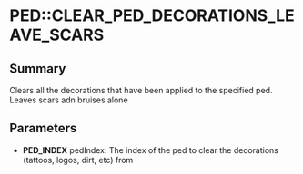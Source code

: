 # PED::CLEAR_PED_DECORATIONS_LEAVE_SCARS

## Summary
Clears all the decorations that have been applied to the specified ped. Leaves scars adn bruises alone

## Parameters
* **PED_INDEX** pedIndex: The index of the ped to clear the decorations (tattoos, logos, dirt, etc) from